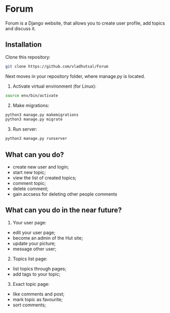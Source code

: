 # Forum

Forum is a Django website, that allows you to create user profile, add topics and discuss it.

## Installation

Clone this repository:

```bash
git clone https://github.com/vladhutsal/Forum
```
Next moves in your repository folder, where manage.py is located.
  1. Activate virtual environment (for Linux):
```bash
source env/bin/activate
```
  2. Make migrations:
```bash
python3 manage.py makemigrations
python3 manage.py migrate
```
  3. Run server:
```bash
python3 manage.py runserver
```

## What can you do?
  - create new user and login;
  - start new topic;
  - view the list of created topics;
  - comment topic;
  - delete comment;
  - gain accsess for deleting other people comments
 
 ## What can you do in the near future?
 1. Your user page:
  - edit your user page;
  - become an admin of the Hut site;
  - update your picture;
  - message other user;
 
 2. Topics list page:
  - list topics through pages;
  - add tags to your topic;
 
 3. Exact topic page:
  - like comments and post;
  - mark topic as favourite;
  - sort comments;
